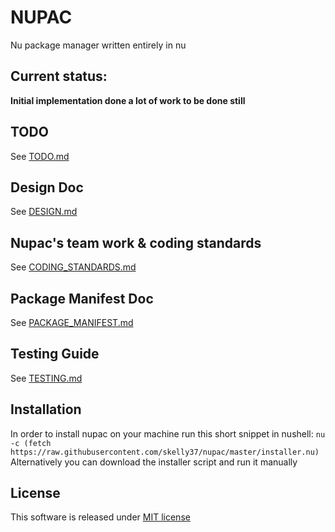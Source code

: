 # NUPAC
Nu package manager written entirely in nu

## Current status:
**Initial implementation done a lot of work to be done still**

## TODO
See [TODO.md](docs/TODO.md)

## Design Doc
See [DESIGN.md](docs/DESIGN.md)

## Nupac's team work & coding standards
See [CODING_STANDARDS.md](docs/CODING_STANDARDS.md)

## Package Manifest Doc
See [PACKAGE_MANIFEST.md](docs/PACKAGE_MANIFEST.md)

## Testing Guide
See [TESTING.md](testing/TESTING.md)

## Installation
In order to install nupac on your machine run this short snippet in nushell: `nu -c (fetch https://raw.githubusercontent.com/skelly37/nupac/master/installer.nu)`
Alternatively you can download the installer script and run it manually

## License
This software is released under [MIT license](LICENSE)
